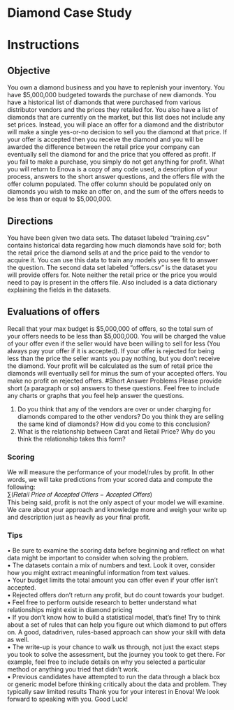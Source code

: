 # Diamond Case Study
# Instructions
## Objective
You own a diamond business and you have to replenish your inventory. You have $5,000,000
budgeted towards the purchase of new diamonds. You have a historical list of diamonds that
were purchased from various distributor vendors and the prices they retailed for. You also have
a list of diamonds that are currently on the market, but this list does not include any set prices.
Instead, you will place an offer for a diamond and the distributor will make a single yes-or-no
decision to sell you the diamond at that price. If your offer is accepted then you receive the
diamond and you will be awarded the difference between the retail price your company can
eventually sell the diamond for and the price that you offered as profit. If you fail to make a
purchase, you simply do not get anything for profit.
What you will return to Enova is a copy of any code used, a description of your process,
answers to the short answer questions, and the offers file with the offer column populated. The
offer column should be populated only on diamonds you wish to make an offer on, and the sum
of the offers needs to be less than or equal to $5,000,000.
<br>
## Directions
You have been given two data sets. The dataset labeled “training.csv” contains historical data
regarding how much diamonds have sold for; both the retail price the diamond sells at and the
price paid to the vendor to acquire it. You can use this data to train any models you see fit to
answer the question. The second data set labeled “offers.csv” is the dataset you will provide
offers for. Note neither the retail price or the price you would need to pay is present in the offers
file.
Also included is a data dictionary explaining the fields in the datasets.
<br>
## Evaluations of offers
Recall that your max budget is $5,000,000 of offers, so the total sum of your offers needs to be
less than $5,000,000. You will be charged the value of your offer even if the seller would have
been willing to sell for less (You always pay your offer if it is accepted). If your offer is rejected
for being less than the price the seller wants you pay nothing, but you don’t receive the
diamond.
Your profit will be calculated as the sum of retail price the diamonds will eventually sell for minus
the sum of your accepted offers. You make no profit on rejected offers.
#Short Answer Problems
Please provide short (a paragraph or so) answers to these questions. Feel free to include any
charts or graphs that you feel help answer the questions.<br>
1. Do you think that any of the vendors are over or under charging for diamonds compared
to the other vendors? Do you think they are selling the same kind of diamonds? How did
you come to this conclusion?
2. What is the relationship between Carat and Retail Price? Why do you think the
relationship takes this form?
### Scoring
We will measure the performance of your model/rules by profit. In other words, we will take
predictions from your scored data and compute the following:
<br>
∑(𝑅𝑒𝑡𝑎𝑖𝑙 𝑃𝑟𝑖𝑐𝑒 𝑜𝑓 𝐴𝑐𝑐𝑒𝑝𝑡𝑒𝑑 𝑂𝑓𝑓𝑒𝑟𝑠 − 𝐴𝑐𝑐𝑒𝑝𝑡𝑒𝑑 𝑂𝑓𝑓𝑒𝑟𝑠)
<br> 
This being said, profit is not the only aspect of your model we will examine. We care about your
approach and knowledge more and weigh your write up and description just as heavily as your
final profit.
### Tips
• Be sure to examine the scoring data before beginning and reflect on what data might
be important to consider when solving the problem.
<br>
• The datasets contain a mix of numbers and text. Look it over, consider how you
might extract meaningful information from text values.
<br>
• Your budget limits the total amount you can offer even if your offer isn’t accepted.
<br>
• Rejected offers don’t return any profit, but do count towards your budget.
<br>
• Feel free to perform outside research to better understand what relationships might
exist in diamond pricing
<br>
• If you don’t know how to build a statistical model, that’s fine! Try to think about a set
of rules that can help you figure out which diamond to put offers on. A good, datadriven, rules-based approach can show your skill with data as well.
<br>
• The write-up is your chance to walk us through, not just the exact steps you took to
solve the assessment, but the journey you took to get there. For example, feel free to
include details on why you selected a particular method or anything you tried that
didn’t work.
<br>
• Previous candidates have attempted to run the data through a black box or generic
model before thinking critically about the data and problem. They typically saw
limited results
Thank you for your interest in Enova! We look forward to speaking with you. Good Luck!

